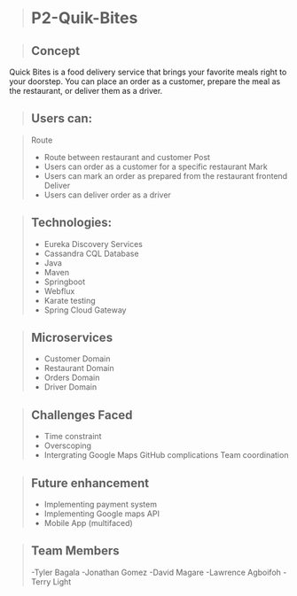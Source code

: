 > # P2-Quik-Bites

> ## Concept
Quick Bites is a food delivery service that brings your favorite meals right to your doorstep.
You can place an order as a customer, prepare the meal as the restaurant, or deliver them as a driver.

> ## Users can:

> Route 
  > - Route between restaurant and customer
> Post 
  > - Users can order as a customer for a specific restaurant
> Mark 
  > - Users can mark an order as prepared from the restaurant frontend
> Deliver 
  > - Users can deliver order as a driver


> ## Technologies:
> - Eureka Discovery Services
> - Cassandra CQL Database
> - Java
> - Maven
> - Springboot
> - Webflux
> - Karate testing
> - Spring Cloud Gateway

> ## Microservices
> - Customer Domain
> - Restaurant Domain
> - Orders Domain
> - Driver Domain

> ## Challenges Faced
> - Time constraint
> - Overscoping
> - Intergrating Google Maps
> GitHub complications
> Team coordination

> ## Future enhancement
> - Implementing payment system
> - Implementing Google maps API
> - Mobile App (multifaced)

> ## Team Members
> -Tyler Bagala
> -Jonathan Gomez
> -David Magare
> -Lawrence Agboifoh
> -Terry Light


